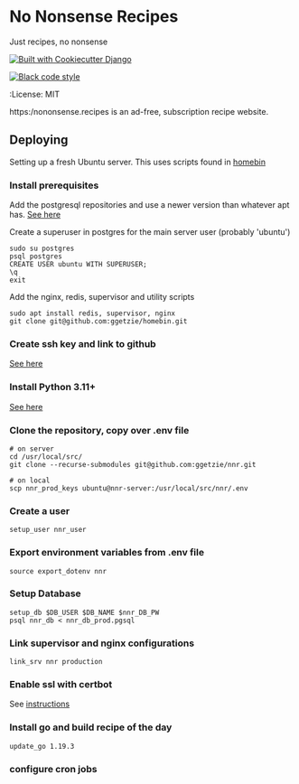 # No Nonsense Recipes

Just recipes, no nonsense

[![Built with Cookiecutter Django](https://img.shields.io/badge/built%20with-Cookiecutter%20Django-ff69b4.svg)](https://github.com/pydanny/cookiecutter-django/)

[![Black code style](https://img.shields.io/badge/code%20style-black-000000.svg)](https://github.com/ambv/black)

:License: MIT

https:/nononsense.recipes is an ad-free, subscription recipe website.

## Deploying

Setting up a fresh Ubuntu server. This uses scripts found in [homebin](https://github.com/ggetzie/homebin)

### Install prerequisites
Add the postgresql repositories and use a newer version than whatever apt has. [See here](https://www.postgresql.org/download/linux/ubuntu/)

Create a superuser in postgres for the main server user (probably 'ubuntu')

```
sudo su postgres
psql postgres
CREATE USER ubuntu WITH SUPERUSER;
\q
exit
```

Add the nginx, redis, supervisor and utility scripts
```   
sudo apt install redis, supervisor, nginx
git clone git@github.com:ggetzie/homebin.git
```     

### Create ssh key and link to github

[See here](https://docs.github.com/en/authentication/connecting-to-github-with-ssh/adding-a-new-ssh-key-to-your-github-account)

### Install Python 3.11+
[See here](https://tiltingatwindmills.dev/how-to-install-an-alternate-python-version/)

### Clone the repository, copy over .env file
```   
# on server
cd /usr/local/src/
git clone --recurse-submodules git@github.com:ggetzie/nnr.git

# on local
scp nnr_prod_keys ubuntu@nnr-server:/usr/local/src/nnr/.env
```
### Create a user
```
setup_user nnr_user
```

### Export environment variables from .env file
```
source export_dotenv nnr
```

### Setup Database

```
setup_db $DB_USER $DB_NAME $nnr_DB_PW
psql nnr_db < nnr_db_prod.pgsql
```

### Link supervisor and nginx configurations

```
link_srv nnr production
```

### Enable ssl with certbot
See [instructions](https://certbot.eff.org/instructions?ws=nginx&os=ubuntufocal)

### Install go and build recipe of the day
```
update_go 1.19.3
```

### configure cron jobs

